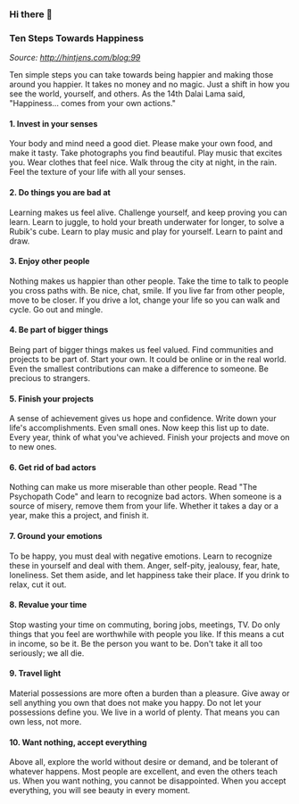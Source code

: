 ### Hi there 👋

### Ten Steps Towards Happiness
_Source: http://hintjens.com/blog:99_

Ten simple steps you can take towards being happier and making those around you happier. It takes no money and no magic. Just a shift in how you see the world, yourself, and others. As the 14th Dalai Lama said, "Happiness… comes from your own actions."
#### 1. Invest in your senses
Your body and mind need a good diet. Please make your own food, and make it tasty. Take photographs you find beautiful. Play music that excites you. Wear clothes that feel nice. Walk throug the city at night, in the rain. Feel the texture of your life with all your senses.
#### 2. Do things you are bad at
Learning makes us feel alive. Challenge yourself, and keep proving you can learn. Learn to juggle, to hold your breath underwater for longer, to solve a Rubik's cube. Learn to play music and play for yourself. Learn to paint and draw.
#### 3. Enjoy other people
Nothing makes us happier than other people. Take the time to talk to people you cross paths with. Be nice, chat, smile. If you live far from other people, move to be closer. If you drive a lot, change your life so you can walk and cycle. Go out and mingle.
#### 4. Be part of bigger things
Being part of bigger things makes us feel valued. Find communities and projects to be part of. Start your own. It could be online or in the real world. Even the smallest contributions can make a difference to someone. Be precious to strangers.
#### 5. Finish your projects
A sense of achievement gives us hope and confidence. Write down your life's accomplishments. Even small ones. Now keep this list up to date. Every year, think of what you've achieved. Finish your projects and move on to new ones.
#### 6. Get rid of bad actors
Nothing can make us more miserable than other people. Read "The Psychopath Code" and learn to recognize bad actors. When someone is a source of misery, remove them from your life. Whether it takes a day or a year, make this a project, and finish it.
#### 7. Ground your emotions
To be happy, you must deal with negative emotions. Learn to recognize these in yourself and deal with them. Anger, self-pity, jealousy, fear, hate, loneliness. Set them aside, and let happiness take their place. If you drink to relax, cut it out.
#### 8. Revalue your time
Stop wasting your time on commuting, boring jobs, meetings, TV. Do only things that you feel are worthwhile with people you like. If this means a cut in income, so be it. Be the person you want to be. Don't take it all too seriously; we all die.
#### 9. Travel light
Material possessions are more often a burden than a pleasure. Give away or sell anything you own that does not make you happy. Do not let your possessions define you. We live in a world of plenty. That means you can own less, not more.
#### 10. Want nothing, accept everything
Above all, explore the world without desire or demand, and be tolerant of whatever happens. Most people are excellent, and even the others teach us. When you want nothing, you cannot be disappointed. When you accept everything, you will see beauty in every moment.

<!--
**jQrgen/jqrgen** is a ✨ _special_ ✨ repository because its `README.md` (this file) appears on your GitHub profile.

Here are some ideas to get you started:

- 🔭 I’m currently working on ...
- 🌱 I’m currently learning ...
- 👯 I’m looking to collaborate on ...
- 🤔 I’m looking for help with ...
- 💬 Ask me about ...
- 📫 How to reach me: ...
- 😄 Pronouns: ...
- ⚡ Fun fact: ...
-->
